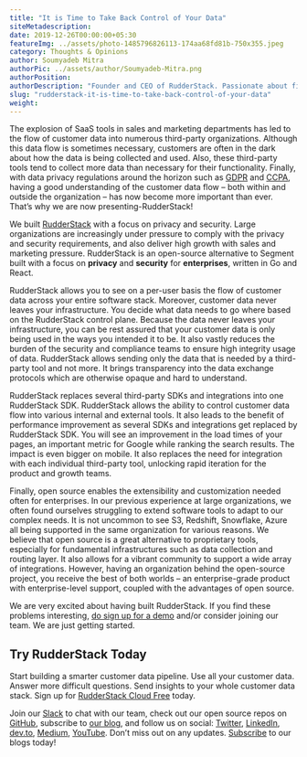```yaml
---
title: "It is Time to Take Back Control of Your Data"
siteMetadescription:
date: 2019-12-26T00:00:00+05:30
featureImg: ../assets/photo-1485796826113-174aa68fd81b-750x355.jpeg
category: Thoughts & Opinions
author: Soumyadeb Mitra
authorPic: ../assets/author/Soumyadeb-Mitra.png
authorPosition: 
authorDescription: "Founder and CEO of RudderStack. Passionate about finding engineering solutions to real-world problems."
slug: "rudderstack-it-is-time-to-take-back-control-of-your-data"
weight: 
---
```

The explosion of SaaS tools in sales and marketing departments has led to the flow of customer data into numerous third-party organizations. Although this data flow is sometimes necessary, customers are often in the dark about how the data is being collected and used. Also, these third-party tools tend to collect more data than necessary for their functionality. Finally, with data privacy regulations around the horizon such as [GDPR](https://gdpr-info.eu/) and [CCPA](https://oag.ca.gov/privacy/ccpa), having a good understanding of the customer data flow – both within and outside the organization – has now become more important than ever. That’s why we are now presenting-RudderStack!

We built [RudderStack](https://rudderstack.com/) with a focus on privacy and security. Large organizations are increasingly under pressure to comply with the privacy and security requirements, and also deliver high growth with sales and marketing pressure. RudderStack is an open-source alternative to Segment built with a focus on **privacy** and **security** for **enterprises**, written in Go and React.

RudderStack allows you to see on a per-user basis the flow of customer data across your entire software stack. Moreover, customer data never leaves your infrastructure. You decide what data needs to go where based on the RudderStack control plane. Because the data never leaves your infrastructure, you can be rest assured that your customer data is only being used in the ways you intended it to be. It also vastly reduces the burden of the security and compliance teams to ensure high integrity usage of data. RudderStack allows sending only the data that is needed by a third-party tool and not more. It brings transparency into the data exchange protocols which are otherwise opaque and hard to understand.

RudderStack replaces several third-party SDKs and integrations into one RudderStack SDK. RudderStack allows the ability to control customer data flow into various internal and external tools. It also leads to the benefit of performance improvement as several SDKs and integrations get replaced by RudderStack SDK. You will see an improvement in the load times of your pages, an important metric for Google while ranking the search results. The impact is even bigger on mobile. It also replaces the need for integration with each individual third-party tool, unlocking rapid iteration for the product and growth teams.

Finally, open source enables the extensibility and customization needed often for enterprises. In our previous experience at large organizations, we often found ourselves struggling to extend software tools to adapt to our complex needs. It is not uncommon to see S3, Redshift, Snowflake, Azure all being supported in the same organization for various reasons. We believe that open source is a great alternative to proprietary tools, especially for fundamental infrastructures such as data collection and routing layer. It also allows for a vibrant community to support a wide array of integrations. However, having an organization behind the open-source project, you receive the best of both worlds – an enterprise-grade product with enterprise-level support, coupled with the advantages of open source.

We are very excited about having built RudderStack. If you find these problems interesting, [do sign up for a demo](https://rudderstack.com/request-a-demo/) and/or consider joining our team. We are just getting started.

## Try RudderStack Today

Start building a smarter customer data pipeline. Use all your customer data. Answer more difficult questions. Send insights to your whole customer data stack. Sign up for [RudderStack Cloud Free](https://app.rudderlabs.com/signup?type=freetrial) today.

Join our [Slack](https://resources.rudderstack.com/join-rudderstack-slack) to chat with our team, check out our open source repos on [GitHub](https://github.com/rudderlabs), subscribe to [our blog](https://rudderstack.com/blog/), and follow us on social: [Twitter](https://twitter.com/RudderStack), [LinkedIn](https://www.linkedin.com/company/rudderlabs/), [dev.to](https://dev.to/rudderstack), [Medium](https://rudderstack.medium.com/), [YouTube](https://www.youtube.com/channel/UCgV-B77bV_-LOmKYHw8jvBw). Don’t miss out on any updates. [Subscribe](https://rudderstack.com/blog/) to our blogs today!